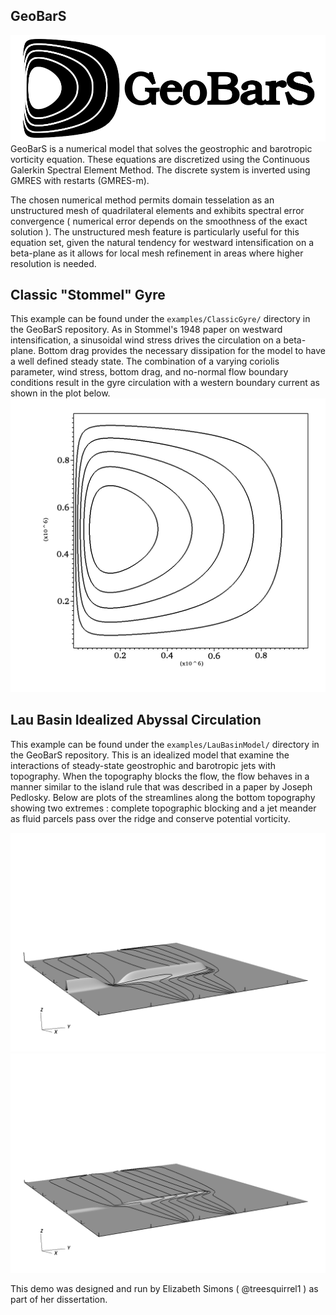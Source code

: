 ## GeoBarS
![useful image](geobars_logo.png)
GeoBarS is a numerical model that solves the geostrophic and barotropic vorticity equation. These equations are discretized using the Continuous Galerkin Spectral Element Method. The discrete system is inverted using GMRES with restarts (GMRES-m). 

The chosen numerical method permits domain tesselation as an unstructured mesh of quadrilateral elements and exhibits spectral error convergence ( numerical error depends on the smoothness of the exact solution ). The unstructured mesh feature is particularly useful for this equation set, given the natural tendency for westward intensification on a beta-plane as it allows for local mesh refinement in areas where higher resolution is needed.

## Classic "Stommel" Gyre
This example can be found under the `examples/ClassicGyre/` directory in the GeoBarS repository. As in Stommel's 1948 paper on westward intensification, a sinusoidal wind stress drives the circulation on a beta-plane. Bottom drag provides the necessary dissipation for the model to have a well defined steady state. The combination of a varying coriolis parameter, wind stress, bottom drag, and no-normal flow boundary conditions result in the gyre circulation with a western boundary current as shown in the plot below.
![Westward Intensification Stream Function](classic_gyre.png)

## Lau Basin Idealized Abyssal Circulation
This example can be found under the `examples/LauBasinModel/` directory in the GeoBarS repository. This is an idealized model that examine the interactions of steady-state geostrophic and barotropic jets with topography. When the topography blocks the flow, the flow behaves in a manner similar to the island rule that was described in a paper by Joseph Pedlosky. Below are plots of the streamlines along the bottom topography showing two extremes : complete topographic blocking and a jet meander as fluid parcels pass over the ridge and conserve potential vorticity. 

![useful image](streamfunction_3dview.0000.png)
![useful image](streamfunction_3dview.0008.png)

This demo was designed and run by Elizabeth Simons ( @treesquirrel1 ) as part of her dissertation.
